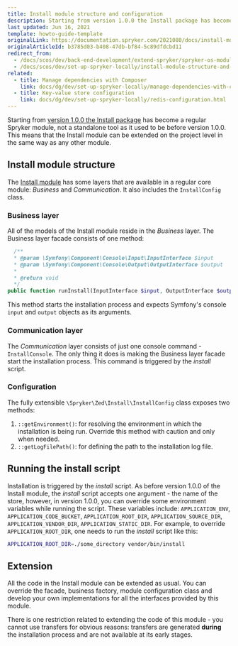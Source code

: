 ```yaml
---
title: Install module structure and configuration
description: Starting from version 1.0.0 the Install package has become a regular Spryker module that can be extended on the project level
last_updated: Jun 16, 2021
template: howto-guide-template
originalLink: https://documentation.spryker.com/2021080/docs/install-module-structure-and-configuration
originalArticleId: b3785d03-b408-47db-bf84-5c89dfdcbd11
redirect_from:
  - /docs/scos/dev/back-end-development/extend-spryker/spryker-os-module-customisation/install-module-structure-and-configuration.html
  - /docs/scos/dev/set-up-spryker-locally/install-module-structure-and-configuration.html
related:
  - title: Manage dependencies with Composer
    link: docs/dg/dev/set-up-spryker-locally/manage-dependencies-with-composer.html
  - title: Key-value store configuration
    link: docs/dg/dev/set-up-spryker-locally/redis-configuration.html
---
```


Starting from [version 1.0.0 the Install package](https://github.com/spryker/install/releases/tag/1.0.0) has become a regular Spryker module, not a standalone tool as it used to be before version 1.0.0. This means that the Install module can be extended on the project level in the same way as any other module.

## Install module structure

The [Install module](https://github.com/spryker/install) has some layers that are available in a regular core module: *Business* and *Communication*. It also includes the `InstallConfig` class.

### Business layer

All of the models of the Install module reside in the *Business* layer. The Business layer facade consists of one method:

```php
  /**
  * @param \Symfony\Component\Console\Input\InputInterface $input
  * @param \Symfony\Component\Console\Output\OutputInterface $output
  *
  * @return void
  */
public function runInstall(InputInterface $input, OutputInterface $output): void;
```

This method starts the installation process and expects Symfony's console `input` and `output` objects as its arguments.

### Communication layer

The *Communication* layer consists of just one console command - `InstallConsole`. The only thing it does is making the Business layer facade start the installation process. This command is triggered by the *install* script.

### Configuration

The fully extensible `\Spryker\Zed\Install\InstallConfig` class exposes two methods:

1. `::getEnvironment()`: for resolving the environment in which the installation is being run. Override this method with caution and only when needed.
2. `::getLogFilePath()`: for defining the path to the installation log file.

## Running the install script

Installation is triggered by the *install* script. As before version 1.0.0 of the Install module, the *install* script accepts one argument - the name of the store, however, in version 1.0.0, you can override some environment variables while running the script. These variables include: `APPLICATION_ENV`, `APPLICATION_CODE_BUCKET`, `APPLICATION_ROOT_DIR`, `APPLICATION_SOURCE_DIR`, `APPLICATION_VENDOR_DIR`, `APPLICATION_STATIC_DIR`. For example, to override `APPLICATION_ROOT_DIR`, one needs to run the *install* script like this:

```bash
APPLICATION_ROOT_DIR=./some_directory vendor/bin/install
```

## Extension

All the code in the Install module can be extended as usual. You can override the facade, business factory, module configuration class and develop your own implementations for all the interfaces provided by this module.

There is one restriction related to extending the code of this module - you cannot use transfers for obvious reasons: transfers are generated **during** the installation process and are not available at its early stages.
